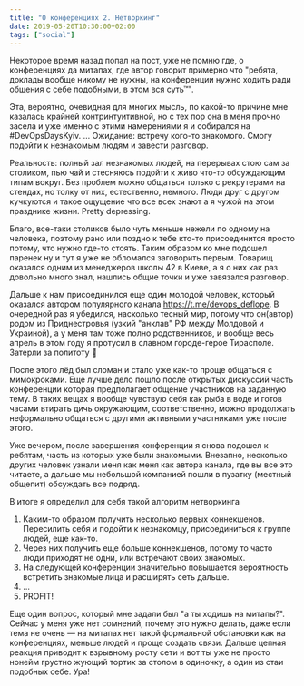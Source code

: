 ```yaml
---
title: "О конференциях 2. Нетворкинг"
date: 2019-05-20T10:30:00+02:00
tags: ["social"]
---
```


Некоторое время назад попал на пост, уже не помню где, о конференциях да митапах, где автор говорит примерно что "ребята, доклады вообще никому не нужны, на конференции нужно ходить ради общения с себе подобными, в этом вся суть™". 

Эта, вероятно, очевидная для многих мысль, по какой-то причине мне казалась крайней контринтуитивной, но с тех пор она в меня прочно засела и уже именно с этими намерениями я и собирался на #DevOpsDaysKyiv.
...
Ожидание: встречу кого-то знакомого. Смогу подойти к незнакомым людям и завести разговор.

Реальность: полный зал незнакомых людей, на перерывах стою сам за столиком, пью чай и стесняюсь подойти к живо что-то обсуждающим типам вокруг. Без проблем можно общаться только с рекрутерами на стендах, но толку от них, естественно, немного. Люди друг с другом кучкуются и такое ощущение что все всех знают а я чужой на этом празднике жизни. Pretty depressing.

Благо, все-таки столиков было чуть меньше нежели по одному на человека, поэтому рано или поздно к тебе кто-то присоединится просто потому, что нужно где-то стоять. Таким образом ко мне подошел паренек ну и тут я уже не обломался заговорить первым. Товарищ оказался одним из менеджеров школы 42 в Киеве, а я о них как раз довольно много знал, нашлись общие точки и уже завязался разговор.

Дальше к нам присоединился еще один молодой человек, который оказался автором популярного канала https://t.me/devops_deflope. В очередной раз я убедился, насколько тесный мир, потому что он(автор) родом из Приднестровья (узкий "анклав" РФ между Молдовой и Украиной), а у меня там тоже полно родственников, и вообще весь апрель в этом году я протусил в славном городе-герое Тирасполе. Затерли за политоту 🙂

После этого лёд был сломан и стало уже как-то проще общаться с мимокроками. Еще лучше дело пошло после открытых дискуссий часть конференции которая предполагает общение участников на заданную тему.  В таких вещах я вообще чувствую себя как рыба в воде и готов часами втирать дичь окружающим, соответственно, можно продолжать неформально общаться с другими активными участниками уже после этого.

Уже вечером, после завершения конференции я снова подошел к ребятам, часть из которых уже были знакомыми. Внезапно, несколько других человек узнали меня как меня как автора канала, где вы все это читаете, а дальше мы небольшой компанией пошли в пузатку (местный общепит) обсуждать все подряд.

В итоге я определил для себя такой алгоритм нетворкинга
1. Каким-то образом получить несколько первых коннекшенов. Пересилить себя и подойти к незнакомцу, присоединиться к группе людей, еще как-то.
2. Через них получить еще больше коннекшенов, потому то часто люди приходят не одни, или встречают своих знакомых. 
3. На следующей конференции значительно повышается вероятность встретить знакомые лица и расширять сеть дальше. 
4. ...
5. PROFIT!

Еще один вопрос, который мне задали был "а ты ходишь на митапы?". Сейчас у меня уже нет сомнений, почему это нужно делать, даже если тема не очень — на митапах нет такой формальной обстановки как на конференциях, меньше людей и проще создать связи. Дальше цепная реакция приводит к взрывному росту сети и вот ты уже не просто нонейм грустно жующий тортик за столом в одиночку, а один из стаи подобных себе. Ура!